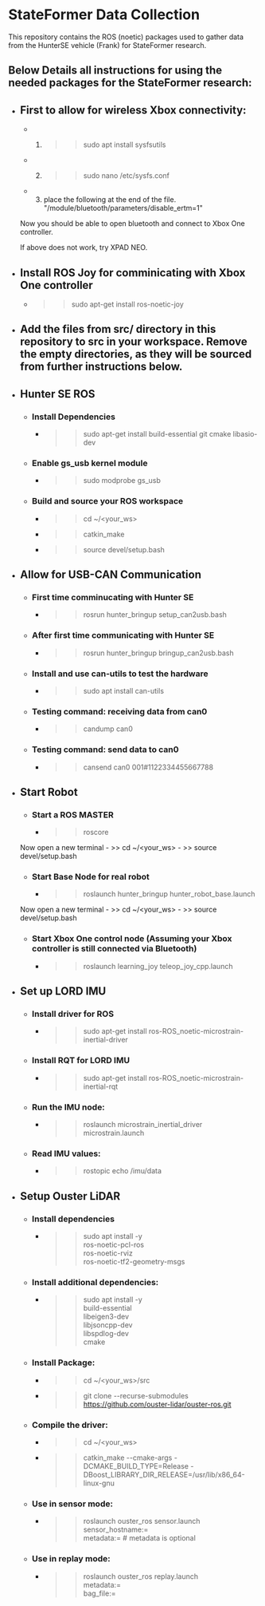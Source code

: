 # StateFormer Data Collection

This repository contains the ROS (noetic) packages used to gather data from the HunterSE vehicle (Frank) for StateFormer research.

## Below Details all instructions for using the needed packages for the StateFormer research:

- ## First to allow for wireless Xbox connectivity:
    - 1) >> sudo apt install sysfsutils
    - 2) >> sudo nano /etc/sysfs.conf
    - 3) place the following at the end of the file. "/module/bluetooth/parameters/disable_ertm=1"

    Now you should be able to open bluetooth and connect to Xbox One controller.

    If above does not work, try XPAD NEO.

- ## Install ROS Joy for comminicating with Xbox One controller
    - >> sudo apt-get install ros-noetic-joy

- ## Add the files from src/ directory in this repository to src in your workspace. Remove the empty directories, as they will be sourced from further instructions below.

- ## Hunter SE ROS 
    - ### Install Dependencies
        - >> sudo apt-get install build-essential git cmake libasio-dev

    - ### Enable gs_usb kernel module 
        - >> sudo modprobe gs_usb


    - ### Build and source your ROS workspace
        - >> cd ~/<your_ws>
        - >> catkin_make
        - >> source devel/setup.bash

- ## Allow for USB-CAN Communication
    - ### First time comminucating with Hunter SE
        - >> rosrun hunter_bringup setup_can2usb.bash

    - ### After first time communicating with Hunter SE
        - >> rosrun hunter_bringup bringup_can2usb.bash

    - ### Install and use can-utils to test the hardware 
        - >> sudo apt install can-utils

    - ### Testing command: receiving data from can0
        - >> candump can0

    - ### Testing command: send data to can0
        - >> cansend can0 001#1122334455667788

- ## Start Robot
    - ### Start a ROS MASTER 
        - >> roscore

    Now open a new terminal
        - >> cd ~/<your_ws>
        - >> source devel/setup.bash

    - ### Start Base Node for real robot
        - >> roslaunch hunter_bringup hunter_robot_base.launch

    Now open a new terminal
        - >> cd ~/<your_ws>
        - >> source devel/setup.bash

    - ### Start Xbox One control node (Assuming your Xbox controller is still connected via Bluetooth)
        - >> roslaunch learning_joy teleop_joy_cpp.launch

- ## Set up LORD IMU
    - ### Install driver for ROS
        - >> sudo apt-get install ros-ROS_noetic-microstrain-inertial-driver

    - ### Install RQT for LORD IMU
        - >> sudo apt-get install ros-ROS_noetic-microstrain-inertial-rqt

    - ### Run the IMU node:
        - >> roslaunch microstrain_inertial_driver microstrain.launch

    - ### Read IMU values:
        - >> rostopic echo /imu/data

- ## Setup Ouster LiDAR
    - ### Install dependencies
        - >> sudo apt install -y            \
             ros-noetic-pcl-ros             \
             ros-noetic-rviz                \
             ros-noetic-tf2-geometry-msgs

    - ### Install additional dependencies:
        - >> sudo apt install -y \
             build-essential \
             libeigen3-dev   \
             libjsoncpp-dev  \
             libspdlog-dev   \
             cmake

    - ### Install Package:
        - >> cd ~/<your_ws>/src
        - >> git clone --recurse-submodules https://github.com/ouster-lidar/ouster-ros.git

    - ### Compile the driver:
        - >> cd ~/<your_ws>
        - >> catkin_make --cmake-args -DCMAKE_BUILD_TYPE=Release -DBoost_LIBRARY_DIR_RELEASE=/usr/lib/x86_64-linux-gnu

    - ### Use in sensor mode:
        - >> roslaunch ouster_ros sensor.launch      \
             sensor_hostname:=<sensor host name>    \
             metadata:=<json file name>             # metadata is optional

    - ### Use in replay mode:
        - >> roslaunch ouster_ros replay.launch      \
             metadata:=<json file name>          \
             bag_file:=<path to rosbag file>


